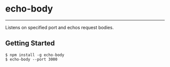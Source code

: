 # echo-body
---

Listens on specified port and echos request bodies.

## Getting Started

```
$ npm install -g echo-body
$ echo-body --port 3000
```
